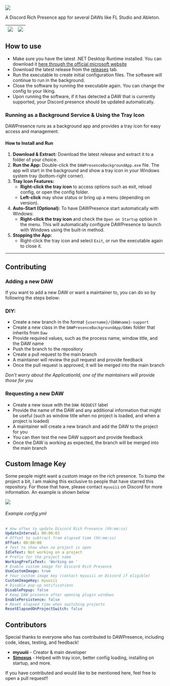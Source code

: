 ![](https://cdn.myuuiii.com/projects/dawpresence/DAWRichPresence_v3.png)

A Discord Rich Presence app for several DAWs like FL Studio and Ableton.

| ![](https://ss.myuuiii.com/82ded0e9-b1e8-479b-86e0-cba978a63ddd.png) | ![](https://ss.myuuiii.com/7634c47d-db45-4323-bc5c-7c6ab1993ea3.png) |
| :----------------------------------------: | :------------------------------------------------: |


## How to use

- Make sure you have the latest .NET Desktop Runtime installed. You can download it [here through the official microsoft website](https://dotnet.microsoft.com/en-us/download/dotnet/thank-you/runtime-desktop-8.0.6-windows-x64-installer)
- Download the latest release from the [releases](https://github.com/Myuuiii/DAWPresence/releases/) tab.
- Run the executable to create initial configuration files. The software will continue to run in the background.
- Close the software by running the executable again. You can change the config to your liking.
- Upon running the software, if it has detected a DAW that is currently supported, your Discord presence should be updated automatically.

### Running as a Background Service & Using the Tray Icon

DAWPresence runs as a background app and provides a tray icon for easy access and management.

#### How to Install and Run

1. **Download & Extract:** Download the latest release and extract it to a folder of your choice.
2. **Run the App:** Double-click the `DAWPresenceBackgroundApp.exe` file. The app will start in the background and show a tray icon in your Windows system tray (bottom-right corner).
3. **Tray Icon Features:**
	- **Right-click the tray icon** to access options such as exit, reload config, or open the config folder.
	- **Left-click** may show status or bring up a menu (depending on version).
4. **Auto-Start (Optional):** To have DAWPresence start automatically with Windows:
	- **Right-click the tray icon** and check the `Open on Startup` option in the menu. This will automatically configure DAWPresence to launch with Windows using the built-in method.
5. **Stopping the App:**
	- Right-click the tray icon and select `Exit`, or run the executable again to close it.

---

## Contributing

### Adding a new DAW

If you want to add a new DAW or want a maintainer to, you can do so by following the steps below:

### DIY:

- Create a new branch in the format `{username}/{DAWname}-support` 
- Create a new class in the `DAWPresenceBackgroundApp/DAWs` folder that inherits from `Daw`
- Provide required values, such as the process name, window title, and the DAW name
- Push the branch to the repository
- Create a pull request to the main branch
- A maintainer will review the pull request and provide feedback
- Once the pull request is approved, it will be merged into the main branch

*Don't worry about the ApplicationId, one of the maintainers will provide those for you*

### Requesting a new DAW

- Create a new issue with the `DAW REQUEST` label
- Provide the name of the DAW and any additional information that might be useful (such as window title when no project is loaded, and when a project is loaded)
- A maintainer will create a new branch and add the DAW to the project for you
- You can then test the new DAW support and provide feedback
- Once the DAW is working as expected, the branch will be merged into the main branch

## Custom Image Key

Some people might want a custom image on the rich presence. To bump the project a bit, I am making this exclusive to people that have starred this repository. For those that have, please contact `myuuiii` on Discord for more information. An example is shown below

![](https://ss.myuuiii.com/7634c47d-db45-4323-bc5c-7c6ab1993ea3.png)


###### Example config.yml

```yml
# How often to update Discord Rich Presence (hh:mm:ss)
UpdateInterval: 00:00:03
# Offset to subtract from elapsed time (hh:mm:ss)
Offset: 00:00:00
# Text to show when no project is open
IdleText: Not working on a project
# Prefix for the project name
WorkingPrefixText: 'Working on '
# Enable custom image for Discord Rich Presence
UseCustomImage: true
# Your custom image key (contact myuuiii on Discord if eligible)
CustomImageKey: myuuiii
# Disable pop-up notifications
DisablePopup: false
# Keep DAW presence after opening plugin windows
EnablePersistence: false
# Reset elapsed time when switching projects
ResetElapsedOnProjectSwitch: false
```

## Contributors

Special thanks to everyone who has contributed to DAWPresence, including code, ideas, testing, and feedback!

- **myuuiii** - Creator & main developer
- **[Simoxus](https://github.com/Simoxus)** - Helped with tray icon, better config loading, installing on startup, and more.

If you have contributed and would like to be mentioned here, feel free to open a pull request!!

